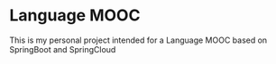 # Language MOOC
 
This is my personal project intended for a Language MOOC based on SpringBoot and SpringCloud

